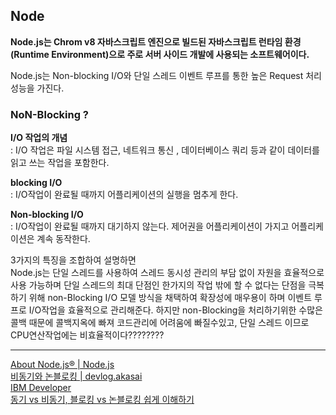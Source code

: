 ## Node

**Node.js는 Chrom v8 자바스크립트 엔진으로 빌드된 자바스크립트 런타임 환경(Runtime Environment)으로 주로 서버 사이드 개발에 사용되는 소프트웨어이다.**

Node.js는 Non-blocking I/O와 단일 스레드 이벤트 루프를 통한 높은 Request 처리 성능을 가진다.

### NoN-Blocking ?

**I/O 작업의 개념**   
: I/O 작업은 파일 시스템 접근, 네트워크 통신 , 데이터베이스 쿼리 등과 같이 데이터를 읽고 쓰는 작업을 포함한다. 

**blocking I/O**  
: I/O작업이 완료될 때까지 어플리케이션의 실행을 멈추게 한다.

**Non-blocking I/O**  
: I/O작업이 완료될 때까지 대기하지 않는다. 제어권을 어플리케이션이 가지고 어플리케이션은 계속 동작한다.

3가지의 특징을 조합하여 설명하면  
Node.js는 단일 스레드를 사용하여 스레드 동시성 관리의 부담 없이 자원을 효율적으로 사용 가능하며 단일 스레드의 최대 단점인 한가지의 작업 밖에 할 수 없다는 단점을 극복하기 위해 non-Blocking I/O 모델 방식을 채택하여 확장성에 매우용이 하며 이벤트 루프로 I/O작업을 효율적으로 관리해준다. 하지만 non-Blocking을 처리하기위한 수많은 콜백 때문에 콜백지옥에 빠져 코드관리에 어려움에 빠질수있고, 단일 스레드 이므로 CPU연산작업에는 비효율적이다????????

---
[About Node.js® | Node.js](https://nodejs.org/en/about)  
[비동기와 논블로킹 | devlog.akasai](https://akasai.space/node-js/about_node_js_3/)  
[IBM Developer](https://developer.ibm.com/articles/l-async/)  
[동기 vs 비동기, 블로킹 vs 논블로킹 쉽게 이해하기](https://siyoon210.tistory.com/147)